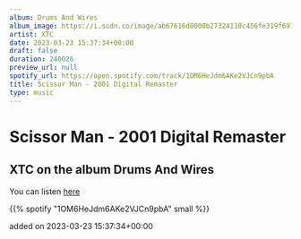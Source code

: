 ```yaml
---
album: Drums And Wires
album_image: https://i.scdn.co/image/ab67616d0000b27324110c456fe319f691e1a320
artist: XTC
date: 2023-03-23 15:37:34+00:00
draft: false
duration: 240026
preview_url: null
spotify_url: https://open.spotify.com/track/1OM6HeJdm6AKe2VJCn9pbA
title: Scissor Man - 2001 Digital Remaster
type: music
---
```



# Scissor Man - 2001 Digital Remaster

## XTC on the album Drums And Wires

You can listen [here](https://open.spotify.com/track/1OM6HeJdm6AKe2VJCn9pbA)

{{% spotify "1OM6HeJdm6AKe2VJCn9pbA" small %}}

added on 2023-03-23 15:37:34+00:00